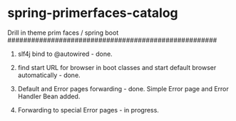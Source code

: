 # spring-primerfaces-catalog

Drill in theme prim faces / spring boot
#####################################################

1) slf4j bind to @autowired - done.

2) find start URL for browser in boot classes and start default browser automatically - done.

3) Default and Error pages forwarding - done. Simple Error page and Error Handler Bean added.

4) Forwarding to special Error pages - in progress.
